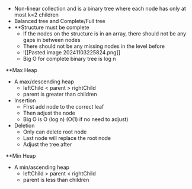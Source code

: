 - Non-linear collection and is a binary tree where each node has only at most k=2 children
- Balanced tree and Complete/Full tree
- **Structure must be complete
	- If the nodes on the structure is in an array, there should not be any gaps in between nodes
	- There should not be any missing nodes in the level before
	- ![[Pasted image 20241103225824.png]]
	- Big O for complete binary tree is log n

**Max Heap
- A max/descending heap
	- leftChild < parent > rightChild
	- parent is greater than children
- Insertion
	- FIrst add node to the correct leaf
	- Then adjust the node
	- Big O is O (log n) (O(1) if no need to adjust)
- Deletion
	- Only can delete root node
	- Last node will replace the root node
	- Adjust the tree after

**Min Heap
- A min/ascending heap
	- leftChild > parent < rightChild
	- parent is less than children